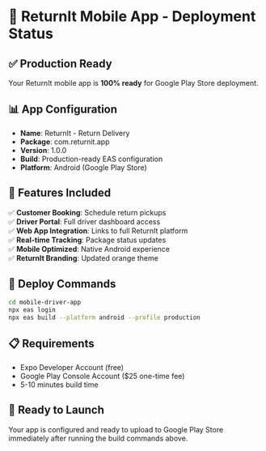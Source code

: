 # 📱 ReturnIt Mobile App - Deployment Status

## ✅ Production Ready
Your ReturnIt mobile app is **100% ready** for Google Play Store deployment.

## 📊 App Configuration
- **Name**: ReturnIt - Return Delivery  
- **Package**: com.returnit.app  
- **Version**: 1.0.0  
- **Build**: Production-ready EAS configuration  
- **Platform**: Android (Google Play Store)  

## 🎯 Features Included
✅ **Customer Booking**: Schedule return pickups  
✅ **Driver Portal**: Full driver dashboard access  
✅ **Web App Integration**: Links to full ReturnIt platform  
✅ **Real-time Tracking**: Package status updates  
✅ **Mobile Optimized**: Native Android experience  
✅ **ReturnIt Branding**: Updated orange theme  

## 🚀 Deploy Commands
```bash
cd mobile-driver-app
npx eas login
npx eas build --platform android --profile production
```

## 📋 Requirements
- Expo Developer Account (free)
- Google Play Console Account ($25 one-time fee)
- 5-10 minutes build time

## 🎉 Ready to Launch
Your app is configured and ready to upload to Google Play Store immediately after running the build commands above.